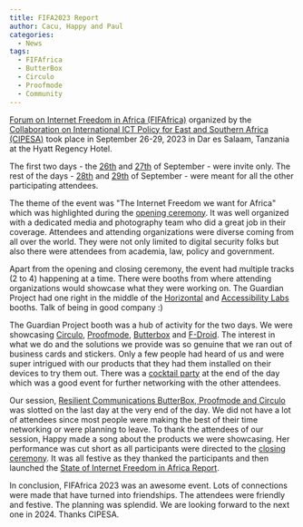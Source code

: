 ```yaml
---
title: FIFA2023 Report
author: Cacu, Happy and Paul
categories:
  - News
tags:
  - FIFAfrica
  - ButterBox
  - Circulo
  - Proofmode
  - Community
---
```


[Forum on Internet Freedom in Africa (FIFAfrica)](https://web.archive.org/web/20231102110707/https://internetfreedom.africa/) organized by the [Collaboration on International ICT Policy for East and Southern Africa (CIPESA)](https://web.archive.org/web/20231102060008/https://cipesa.org/) took place in September 26-29, 2023 in Dar es Salaam, Tanzania at the Hyatt Regency Hotel. 

The first two days - the [26th](https://web.archive.org/web/20231103185024/https://whova.com/embedded/event/rWwmoMGALzfjDBkAPdWzA1K4LxMjt38D6BmWiph4wK4%3D/generating/?refer=undefined&day=0) and [27th](https://web.archive.org/web/20231103185107/https://whova.com/embedded/event/rWwmoMGALzfjDBkAPdWzA1K4LxMjt38D6BmWiph4wK4%3D/generating/?refer=undefined&day=1) of September - were invite only. The rest of the days - [28th](https://web.archive.org/web/20231103185923/https://whova.com/embedded/event/rWwmoMGALzfjDBkAPdWzA1K4LxMjt38D6BmWiph4wK4%3D/generating/?refer=undefined&day=2) and [29th](https://web.archive.org/web/20231103190038/https://whova.com/embedded/event/rWwmoMGALzfjDBkAPdWzA1K4LxMjt38D6BmWiph4wK4%3D/generating/?refer=undefined&day=3) of September - were meant for all the other participating attendees. 

The theme of the event was "The Internet Freedom we want for Africa" which was highlighted during the [opening ceremony](https://web.archive.org/web/20231103190144/https://whova.com/embedded/session/rWwmoMGALzfjDBkAPdWzA1K4LxMjt38D6BmWiph4wK4%3D/3354886/?widget=primary). It was well organized with a dedicated media and photography team who did a great job in their coverage. Attendees and attending organizations were diverse coming from all over the world. They were not only limited to digital security folks but also there were attendees from academia, law, policy and government.

Apart from the opening and closing ceremony, the event had multiple tracks (2 to 4) happening at a time. There were booths from where attending organizations would showcase what they were working on. The Guardian Project had one right in the middle of the [Horizontal](https://web.archive.org/web/20231103190633/https://wearehorizontal.org/index) and [Accessibility Labs](https://web.archive.org/web/20210921162650/https://www.a11ylab.com/?lang=EN) booths. Talk of being in good company :)

The Guardian Project booth was a hub of activity for the two days. We were showcasing [Circulo](https://encirculo.org/en/), [Proofmode](https://guardianproject.info/apps/org.witness.proofmode/), [Butterbox](https://likebutter.app/) and [F-Droid](https://f-droid.org/en/). The interest in what we do and the solutions we provide was so genuine that we ran out of business cards and stickers. Only a few people had heard of us and were super intrigued with our products that they had them installed on their devices to try them out. There was a [cocktail party](https://web.archive.org/web/20231103194105/https://whova.com/embedded/session/rWwmoMGALzfjDBkAPdWzA1K4LxMjt38D6BmWiph4wK4%3D/3374537/?widget=primary) at the end of the day which was a good event for further networking with the other attendees.

Our session, [Resilient Communications ButterBox, Proofmode and Circulo](https://web.archive.org/web/20231103194507/https://whova.com/embedded/session/rWwmoMGALzfjDBkAPdWzA1K4LxMjt38D6BmWiph4wK4%3D/3354924/?widget=primary) was slotted on the last day at the very end of the day. We did not have a lot of attendees since most people were making the best of their time networking or were planning to leave. To thank the attendees of our session, Happy made a song about the products we were showcasing. Her performance was cut short as all participants were directed to the [closing ceremony](https://web.archive.org/web/20231103195433/https://whova.com/embedded/session/rWwmoMGALzfjDBkAPdWzA1K4LxMjt38D6BmWiph4wK4%3D/3354927/?widget=primary). It was all festive as they thanked the participants and then launched the [State of Internet Freedom in Africa Report](https://web.archive.org/web/20231019180633/https://internetfreedom.africa/wp-content/uploads/2023/10/SIFA23-Report.pdf).

In conclusion, FIFAfrica 2023 was an awesome event. Lots of connections were made that have turned into friendships. The attendees were friendly and festive. The planning was splendid. We are looking forward to the next one in 2024. Thanks CIPESA.